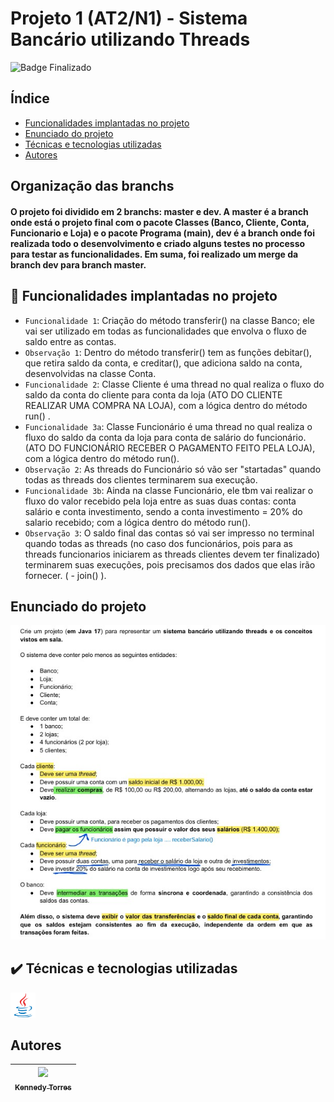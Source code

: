# Projeto 1 (AT2/N1) - Sistema Bancário utilizando Threads

![Badge Finalizado](https://img.shields.io/static/v1?label=STATUS&message=%20FINALIZADO&color=GREEN&style=for-the-badge)


## Índice 

- [Funcionalidades implantadas no projeto](#hammer-funcionalidades-implantadas-no-projeto)
- [Enunciado do projeto](#enunciado-do-projeto)
- [Técnicas e tecnologias utilizadas](#️-técnicas-e-tecnologias-utilizadas)
- [Autores](#autores)


## Organização das branchs
<div>
  <h4>
    <p>
    O projeto foi dividido em 2 branchs: master e dev. A master é a branch onde está o projeto final com o pacote Classes (Banco, Cliente, Conta, Funcionario e Loja) e o pacote Programa (main), dev é a           branch onde foi realizada todo o desenvolvimento e criado alguns testes no processo para testar as funcionalidades. Em suma, foi realizado um merge da branch dev para branch master.
    </p>
  </h4>
</div>

## :hammer: Funcionalidades implantadas no projeto

- `Funcionalidade 1`: Criação do método transferir() na classe Banco; ele vai ser utilizado em todas as funcionalidades que envolva o fluxo de saldo entre as contas.
- `Observação 1`: Dentro do método transferir() tem as funções debitar(), que retira saldo da conta, e creditar(), que adiciona saldo na conta, desenvolvidas na classe Conta.
- `Funcionalidade 2`: Classe Cliente é uma thread no qual realiza o fluxo do saldo da conta do cliente para conta da loja (ATO DO CLIENTE REALIZAR UMA COMPRA NA LOJA), com a lógica dentro do método run() .
- `Funcionalidade 3a`: Classe Funcionário é uma thread no qual realiza o fluxo do saldo da conta da loja para conta de salário do funcionário. (ATO DO FUNCIONÁRIO RECEBER O PAGAMENTO FEITO PELA LOJA), com a lógica dentro do método run().
- `Observação 2`: As threads do Funcionário só vão ser "startadas" quando todas as threads dos clientes terminarem sua execução. 
- `Funcionalidade 3b`: Ainda na classe Funcionário, ele tbm vai realizar o fluxo do valor recebido pela loja entre as suas duas contas: conta salário e conta investimento, sendo a conta investimento = 20% do salario recebido; com a lógica dentro do método run().
- `Observação 3`: O saldo final das contas só vai ser impresso no terminal quando todas as threads (no caso dos funcionários, pois para as threads funcionarios iniciarem as threads clientes devem ter finalizado) terminarem suas execuções, pois precisamos dos dados que elas irão fornecer. ( - join() ).

## Enunciado do projeto

![Enunciado do Projeto](Enunciado.jpg)

  
## ✔️ Técnicas e tecnologias utilizadas

<img src="https://raw.githubusercontent.com/devicons/devicon/master/icons/java/java-original.svg" alt="c" width="40" height="40"/>

## Autores

| [<img src="https://avatars.githubusercontent.com/u/128331199?v=4" width=115><br><sub>Kennedy Torres</sub>](https://github.com/Kennedy-Torres) | 
| :---: |
